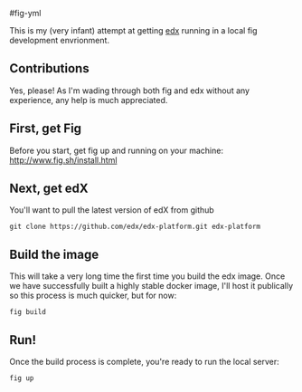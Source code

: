 #fig-yml

This is my (very infant) attempt at getting [edx](https://github.com/edx/edx-platform) running in a local fig development envrionment. 

## Contributions
Yes, please! As I'm wading through both fig and edx without any experience, any help is much appreciated.

## First, get Fig
Before you start, get fig up and running on your machine: http://www.fig.sh/install.html

## Next, get edX
You'll want to pull the latest version of edX from github

```
git clone https://github.com/edx/edx-platform.git edx-platform
```

## Build the image
This will take a very long time the first time you build the edx image. Once we have successfully built a highly stable docker image, I'll host it publically so this process is much quicker, but for now:

```
fig build
```

## Run!
Once the build process is complete, you're ready to run the local server:

```
fig up
```


